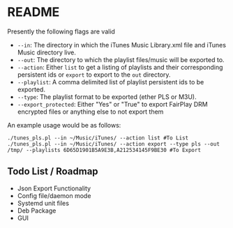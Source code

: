 # README

Presently the following flags are valid

+ `--in`: The directory in which the iTunes Music Library.xml file and iTunes Music directory live.
+ `--out`: The directory to which the playlist files/music will be exported to.
+ `--action`: Either `list` to get a listing of playlists and their corresponding persistent ids or `export` to export to the `out` directory.
+ `--playlist`: A comma delimited list of playlist persistent ids to be exported.
+ `--type`: The playlist format to be exported (ether PLS or M3U).
+ `--export_protected`: Either "Yes" or "True" to export FairPlay DRM encrypted files or anything else to not export them

An example usage would be as follows:
```
./tunes_pls.pl --in ~/Music/iTunes/ --action list #To List 
./tunes_pls.pl --in ~/Music/iTunes/ --action export --type pls --out /tmp/ --playlists 6D65D1901B5A9E3B,A212534145F9BE30 #To Export
```


## Todo List / Roadmap

+ Json Export Functionality
+ Config file/daemon mode
+ Systemd unit files
+ Deb Package
+ GUI
